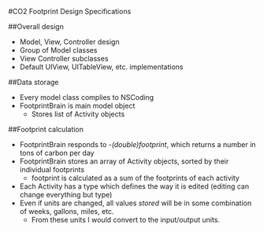 #CO2 Footprint Design Specifications

##Overall design
* Model, View, Controller design
* Group of Model classes
* View Controller subclasses
* Default UIView, UITableView, etc. implementations

##Data storage
* Every model class complies to NSCoding
* FootprintBrain is main model object
    * Stores list of Activity objects

##Footprint calculation
* FootprintBrain responds to *-(double)footprint*, which returns a number in tons of carbon per day
* FootprintBrain stores an array of Activity objects, sorted by their individual footprints
    * footprint is calculated as a sum of the footprints of each activity
* Each Activity has a type which defines the way it is edited (editing can change everything but type)
* Even if units are changed, all values *stored* will be in some combination of weeks, gallons, miles, etc.
    * From these units I would convert to the input/output units.